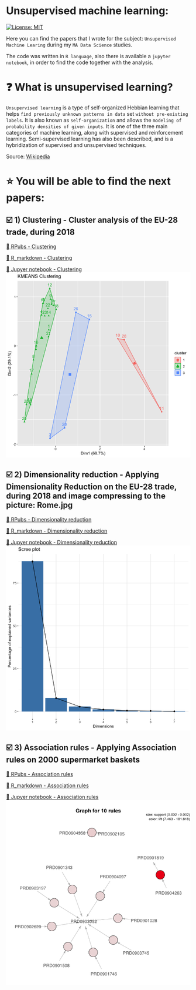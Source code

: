 # Unsupervised machine learning:

[![License: MIT](https://img.shields.io/badge/License-MIT-yellow.svg)](https://opensource.org/licenses/MIT)

Here you can find the papers that I wrote for the subject: `Unsupervised Machine Learing` during my `MA Data Science` studies.

The code was written in `R language`, also there is available a `jupyter notebook`, in order to find the code together with the analysis.

#  :question: What is unsupervised learning?

`Unsupervised learning` is a type of self-organized Hebbian learning that helps `find previously unknown patterns in data` set `without pre-existing labels`. It is also known as `self-organization` and allows the `modeling of probability densities of given inputs`. It is one of the three main categories of machine learning, along with supervised and reinforcement learning. Semi-supervised learning has also been described, and is a hybridization of supervised and unsupervised techniques.

Source: [Wikipedia](https://en.wikipedia.org/wiki/Unsupervised_learning)

# :star: You will be able to find the next papers:

## :ballot_box_with_check: 1) Clustering - Cluster analysis of the EU-28 trade, during 2018

[:round_pushpin: RPubs - Clustering](https://rpubs.com/Lajobu/clustering_trade)

[:round_pushpin: R_markdown - Clustering](https://github.com/lajobu/Unsupervised_learning/blob/master/1.Clustering/Clustering_trade.Rmd)

[:round_pushpin: Jupyer notebook - Clustering](https://github.com/lajobu/Unsupervised_learning/blob/master/1.Clustering/Clustering.ipynb)
![alt text](https://github.com/lajobu/Unsupervised_learning/blob/master/Pictures/Clustering.png)

## :ballot_box_with_check: 2) Dimensionality reduction - Applying Dimensionality Reduction on the EU-28 trade, during 2018 and image compressing to the picture: Rome.jpg

[:round_pushpin: RPubs - Dimensionality reduction](https://rpubs.com/Lajobu/DR_trade)

[:round_pushpin: R_markdown - Dimensionality reduction](https://github.com/lajobu/Unsupervised_learning/blob/master/2.Dimensionality%20reduction/DR_trade.Rmd)

[:round_pushpin: Jupyer notebook - Dimensionality reduction](https://github.com/lajobu/Unsupervised_learning/blob/master/2.Dimensionality%20reduction/Dimensionality%20reduction.ipynb)
![alt text](https://github.com/lajobu/Unsupervised_learning/blob/master/Pictures/Dimensionality%20reduction.png)

## :ballot_box_with_check: 3) Association rules - Applying Association rules on 2000 supermarket baskets

[:round_pushpin: RPubs - Association rules]()

[:round_pushpin: R_markdown - Association rules]()

[:round_pushpin: Jupyer notebook - Association rules](https://github.com/lajobu/Unsupervised_learning/blob/master/3.Association%20rules/Association%20rules.ipynb)
![alt text](https://github.com/lajobu/Unsupervised_learning/blob/master/Pictures/Association%20rules.png) 

